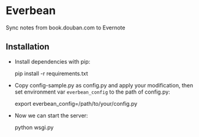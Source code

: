 Everbean
===========

Sync notes from book.douban.com to Evernote

## Installation

* Install dependencies with pip:

    pip install -r requirements.txt

* Copy config-sample.py as config.py and apply your modification, then set environment var `everbean_config` to the path of config.py:

    export everbean_config=/path/to/your/config.py

* Now we can start the server:

    python wsgi.py
